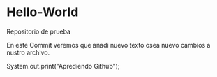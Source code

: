 Hello-World
===========

Repositorio de prueba

En este Commit veremos que añadi nuevo texto osea nuevo cambios  a nustro archivo.

System.out.print("Aprediendo Github");
